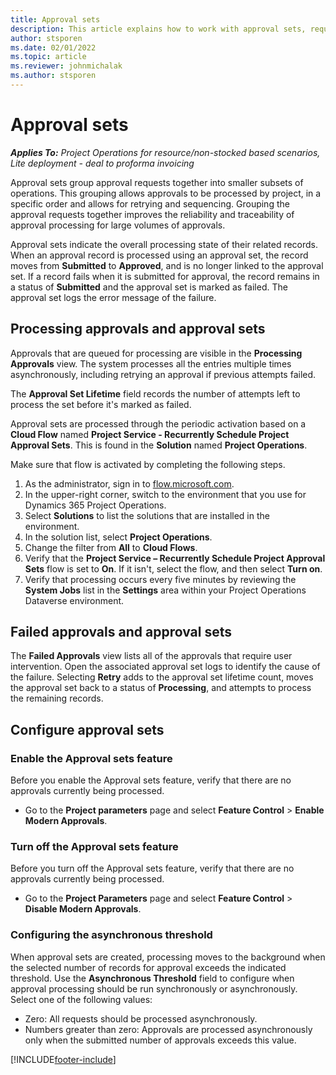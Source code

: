 ```yaml
---
title: Approval sets
description: This article explains how to work with approval sets, requests, and the subsets of those operations.
author: stsporen
ms.date: 02/01/2022
ms.topic: article
ms.reviewer: johnmichalak
ms.author: stsporen
---
```


# Approval sets

_**Applies To:** Project Operations for resource/non-stocked based scenarios, Lite deployment - deal to proforma invoicing_

Approval sets group approval requests together into smaller subsets of operations. This grouping allows approvals to be processed by project, in a specific order and allows for retrying and sequencing. Grouping the approval requests together improves the reliability and traceability of approval processing for large volumes of approvals.

Approval sets indicate the overall processing state of their related records. When an approval record is processed using an approval set, the record moves from **Submitted** to **Approved**, and is no longer linked to the approval set. If a record fails when it is submitted for approval, the record remains in a status of **Submitted** and the approval set is marked as failed. The approval set logs the error message of the failure.

## Processing approvals and approval sets
Approvals that are queued for processing are visible in the **Processing Approvals** view. The system processes all the entries multiple times asynchronously, including retrying an approval if previous attempts failed.

The **Approval Set Lifetime** field records the number of attempts left to process the set before it's marked as failed.

Approval sets are processed through the periodic activation based on a **Cloud Flow** named **Project Service - Recurrently Schedule Project Approval Sets**. This is found in the **Solution** named **Project Operations**. 

Make sure that flow is activated by completing the following steps.

1. As the administrator, sign in to [flow.microsoft.com](https://powerautomate.microsoft.com).
2. In the upper-right corner, switch to the environment that you use for Dynamics 365 Project Operations.
3. Select **Solutions** to list the solutions that are installed in the environment.
4. In the solution list, select **Project Operations**.
5. Change the filter from **All** to **Cloud Flows**.
6. Verify that the **Project Service – Recurrently Schedule Project Approval Sets** flow is set to **On**. If it isn't, select the flow, and then select **Turn on**.
7. Verify that processing occurs every five minutes by reviewing the **System Jobs** list in the **Settings** area within your Project Operations Dataverse environment.

## Failed approvals and approval sets
The **Failed Approvals** view lists all of the approvals that require user intervention. Open the associated approval set logs to identify the cause of the failure.
Selecting **Retry** adds to the approval set lifetime count, moves the approval set back to a status of **Processing**, and attempts to process the remaining records.

## Configure approval sets

### Enable the Approval sets feature
Before you enable the Approval sets feature, verify that there are no approvals currently being processed.

- Go to the **Project parameters** page and select **Feature Control** > **Enable Modern Approvals**.

### Turn off the Approval sets feature
Before you turn off the Approval sets feature, verify that there are no approvals currently being processed.

- Go to the **Project Parameters** page and select **Feature Control** > **Disable Modern Approvals**.

### Configuring the asynchronous threshold 
When approval sets are created, processing moves to the background when the selected number of records for approval exceeds the indicated threshold. Use the **Asynchronous Threshold** field to configure when approval processing should be run synchronously or asynchronously. Select one of the following values:

  - Zero: All requests should be processed asynchronously. 
  - Numbers greater than zero: Approvals are processed asynchronously only when the submitted number of approvals exceeds this value.

[!INCLUDE[footer-include](../includes/footer-banner.md)]
